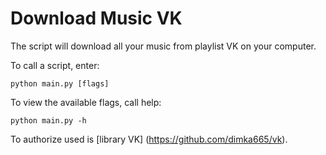 # Download Music VK
The script will download all your music from playlist VK on your computer.

To call a script, enter:
```
python main.py [flags]
```
To view the available flags, call help:
```
python main.py -h
```

To authorize used is [library VK] (https://github.com/dimka665/vk).
